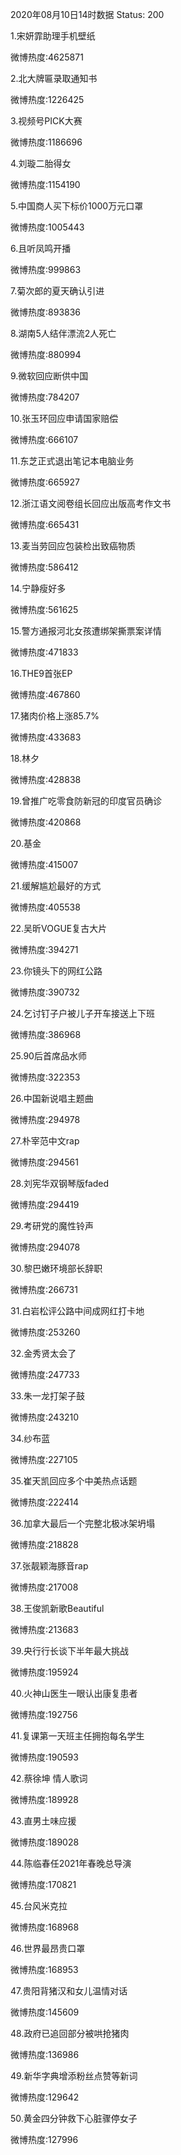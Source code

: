 2020年08月10日14时数据
Status: 200

1.宋妍霏助理手机壁纸

微博热度:4625871

2.北大牌匾录取通知书

微博热度:1226425

3.视频号PICK大赛

微博热度:1186696

4.刘璇二胎得女

微博热度:1154190

5.中国商人买下标价1000万元口罩

微博热度:1005443

6.且听凤鸣开播

微博热度:999863

7.菊次郎的夏天确认引进

微博热度:893836

8.湖南5人结伴漂流2人死亡

微博热度:880994

9.微软回应断供中国

微博热度:784207

10.张玉环回应申请国家赔偿

微博热度:666107

11.东芝正式退出笔记本电脑业务

微博热度:665927

12.浙江语文阅卷组长回应出版高考作文书

微博热度:665431

13.麦当劳回应包装检出致癌物质

微博热度:586412

14.宁静瘦好多

微博热度:561625

15.警方通报河北女孩遭绑架撕票案详情

微博热度:471833

16.THE9首张EP

微博热度:467860

17.猪肉价格上涨85.7%

微博热度:433683

18.林夕

微博热度:428838

19.曾推广吃零食防新冠的印度官员确诊

微博热度:420868

20.基金

微博热度:415007

21.缓解尴尬最好的方式

微博热度:405538

22.吴昕VOGUE复古大片

微博热度:394271

23.你镜头下的网红公路

微博热度:390732

24.乞讨钉子户被儿子开车接送上下班

微博热度:386968

25.90后首席品水师

微博热度:322353

26.中国新说唱主题曲

微博热度:294978

27.朴宰范中文rap

微博热度:294561

28.刘宪华双钢琴版faded

微博热度:294419

29.考研党的魔性铃声

微博热度:294078

30.黎巴嫩环境部长辞职

微博热度:266731

31.白岩松评公路中间成网红打卡地

微博热度:253260

32.金秀贤太会了

微博热度:247733

33.朱一龙打架子鼓

微博热度:243210

34.纱布蓝

微博热度:227105

35.崔天凯回应多个中美热点话题

微博热度:222414

36.加拿大最后一个完整北极冰架坍塌

微博热度:218828

37.张靓颖海豚音rap

微博热度:217008

38.王俊凯新歌Beautiful

微博热度:213683

39.央行行长谈下半年最大挑战

微博热度:195924

40.火神山医生一眼认出康复患者

微博热度:192756

41.复课第一天班主任拥抱每名学生

微博热度:190593

42.蔡徐坤 情人歌词

微博热度:189928

43.直男土味应援

微博热度:189028

44.陈临春任2021年春晚总导演

微博热度:170821

45.台风米克拉

微博热度:168968

46.世界最昂贵口罩

微博热度:168953

47.贵阳背猪汉和女儿温情对话

微博热度:145609

48.政府已追回部分被哄抢猪肉

微博热度:136986

49.新华字典增添粉丝点赞等新词

微博热度:129642

50.黄金四分钟救下心脏骤停女子

微博热度:127996

